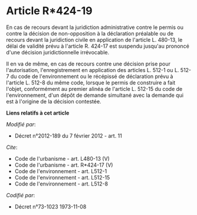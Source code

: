 # Article R*424-19

En cas de recours devant la juridiction administrative contre le permis ou contre la décision de non-opposition à la
déclaration préalable ou de recours devant la juridiction civile en application de l'article L. 480-13, le délai de validité
prévu à l'article R. 424-17 est suspendu jusqu'au prononcé d'une décision juridictionnelle irrévocable. 

Il en va de même, en cas de recours contre une décision prise pour l'autorisation, l'enregistrement en application des
articles L. 512-1 ou L. 512-7 du code de l'environnement ou le récépissé de déclaration prévu à l'article L. 512-8 du même
code, lorsque le permis de construire a fait l'objet, conformément au premier alinéa de l'article L. 512-15 du code de
l'environnement, d'un dépôt de demande simultané avec la demande qui est à l'origine de la décision contestée.

**Liens relatifs à cet article**

_Modifié par_:

  - Décret n°2012-189 du 7 février 2012 - art. 11

_Cite_:

  - Code de l'urbanisme - art. L480-13 (V)
  - Code de l'urbanisme - art. R*424-17 (V)
  - Code de l'environnement - art. L512-1
  - Code de l'environnement - art. L512-15
  - Code de l'environnement - art. L512-8

_Codifié par_:

  - Décret n°73-1023 1973-11-08
